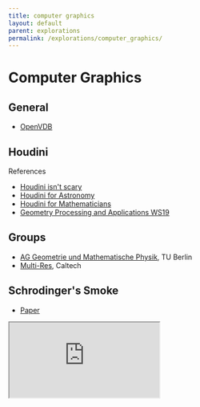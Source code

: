 ```yaml
---
title: computer graphics
layout: default
parent: explorations
permalink: /explorations/computer_graphics/
---
```


# Computer Graphics

## General

* [OpenVDB](https://www.openvdb.org/)

## Houdini

References

* [Houdini isn't scary](https://www.sidefx.com/tutorials/houdini-isnt-scary-part-1-basics/)
* [Houdini for Astronomy](http://www.ytini.com/)
* [Houdini for Mathematicians](http://wordpress.discretization.de/houdini/)
* [Geometry Processing and Applications WS19](http://wordpress.discretization.de/geometryprocessingandapplicationsws19/)


## Groups

* [AG Geometrie und Mathematische Physik](https://www.math.tu-berlin.de/arbeitsgruppen/ag_geometrie_und_mathematische_physik/mitarbeiter/), TU Berlin
* [Multi-Res](https://www.multires.caltech.edu/), Caltech


## Schrodinger's Smoke

* [Paper](http://multires.caltech.edu/pubs/SchrodingersSmoke.pdf)


<div class="iframe-container">
<iframe src="https://www.youtube.com/embed/5C9BLAXCe1I" allowfullscreen></iframe>
</div>

